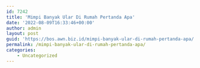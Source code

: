 ```yaml
---
id: 7242
title: 'Mimpi Banyak Ular Di Rumah Pertanda Apa'
date: '2022-08-09T16:33:46+00:00'
author: admin
layout: post
guid: 'https://bos.awn.biz.id/mimpi-banyak-ular-di-rumah-pertanda-apa/'
permalink: /mimpi-banyak-ular-di-rumah-pertanda-apa/
categories:
    - Uncategorized
---
```


